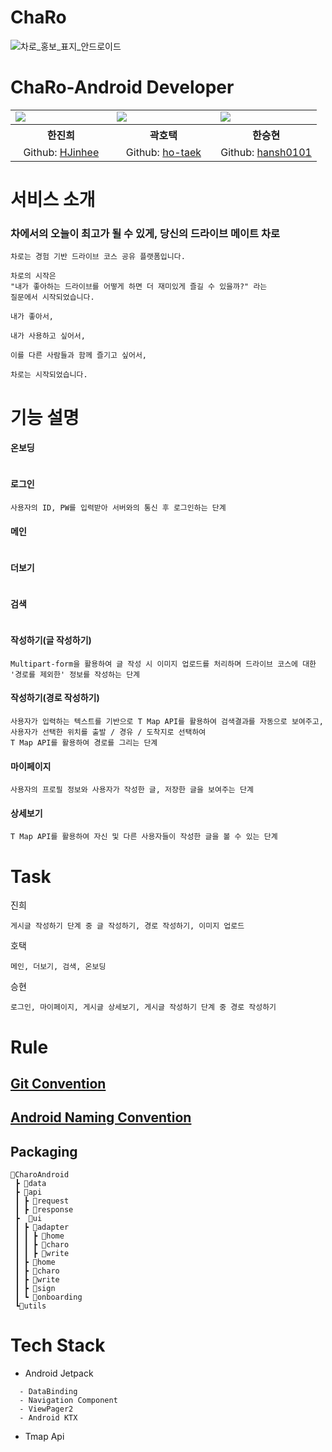 # ChaRo
![차로_홍보_표지_안드로이드](https://user-images.githubusercontent.com/53166299/124790650-4cadc380-df86-11eb-97bd-1cc08e2f1bba.png)

# ChaRo-Android Developer
<table align="center" style = "table-layout: auto; width: 100%; table-layout: fixed;">
  <colgroup>
    <col style="width:33%"/>
    <col style="width:34%"/>
    <col style="width:33%"/>
  </colgroup>
  <tr>
    <td>
      <img src= "https://user-images.githubusercontent.com/53166299/124790932-90083200-df86-11eb-9000-548b8872511d.png"/> 
    </td>
    <td>
      <img src="https://user-images.githubusercontent.com/53166299/124791483-0efd6a80-df87-11eb-8b3c-b6ebc28aab29.png"/> 
    </td>
    <td>
      <img src="https://user-images.githubusercontent.com/53166299/124790923-8da5d800-df86-11eb-94bb-560e98d92726.png"/> 
    </td>
  </tr>
  <tr>
    <th align="center">한진희</th>
    <th align="center">곽호택</th>
    <th align="center">한승현</th>
  </tr>
  <tr>
    <td align="center">
     Github: <a href="https://github.com/HJinhee">HJinhee</a>
    </td>
    <td align="center">
     Github: <a href="https://github.com/ho-taek">ho-taek</a>
    </td>
    <td align="center">
     Github: <a href="https://github.com/hansh0101">hansh0101</a>
    </td>
  </tr>
</table>

# 서비스 소개

### 차에서의 오늘이 최고가 될 수 있게, 당신의 드라이브 메이트 차로
```
차로는 경험 기반 드라이브 코스 공유 플랫폼입니다.

차로의 시작은 
"내가 좋아하는 드라이브를 어떻게 하면 더 재미있게 즐길 수 있을까?" 라는
질문에서 시작되었습니다. 

내가 좋아서,

내가 사용하고 싶어서,

이를 다른 사람들과 함께 즐기고 싶어서,

차로는 시작되었습니다.
```

# 기능 설명

#### 온보딩
```

```

#### 로그인
```
사용자의 ID, PW를 입력받아 서버와의 통신 후 로그인하는 단계
```

#### 메인
```

```

#### 더보기
```

```

#### 검색
```

```

#### 작성하기(글 작성하기)
```
Multipart-form을 활용하여 글 작성 시 이미지 업로드를 처리하며 드라이브 코스에 대한 '경로를 제외한' 정보를 작성하는 단계
```

#### 작성하기(경로 작성하기)
```
사용자가 입력하는 텍스트를 기반으로 T Map API를 활용하여 검색결과를 자동으로 보여주고, 사용자가 선택한 위치를 출발 / 경유 / 도착지로 선택하여 
T Map API를 활용하여 경로를 그리는 단계
```

#### 마이페이지
```
사용자의 프로필 정보와 사용자가 작성한 글, 저장한 글을 보여주는 단계
```

#### 상세보기
```
T Map API를 활용하여 자신 및 다른 사용자들이 작성한 글을 볼 수 있는 단계
```

# Task
진희
```
게시글 작성하기 단계 중 글 작성하기, 경로 작성하기, 이미지 업로드
```
호택
```
메인, 더보기, 검색, 온보딩
```
승현
```
로그인, 마이페이지, 게시글 상세보기, 게시글 작성하기 단계 중 경로 작성하기
```
# Rule
## <a href="https://github.com/TeamChaRo/ChaRo-Android/blob/convention/Commit%20Message.md" >Git Convention</a>

## <a href="https://github.com/TeamChaRo/ChaRo-Android/blob/convention/Naming.md" >Android Naming Convention</a>

## Packaging

```
🚙CharoAndroid
 ┣ 📂data
 ┣ 📂api
 ┃ ┣ 📂request
 ┃ ┣ 📂response
 ┣  📂ui
 ┃ ┣ 📂adapter
 ┃ ┃ ┣ 📂home
 ┃ ┃ ┣ 📂charo
 ┃ ┃ ┣ 📂write
 ┃ ┣ 📂home
 ┃ ┣ 📂charo
 ┃ ┣ 📂write
 ┃ ┣ 📂sign
 ┃ ┗ 📂onboarding
 ┗📂utils
 ```


# Tech Stack
- Android Jetpack
<!--LifeCycle(ViewModel, LiveData, LifeCycleObserver) -->
```
  - DataBinding
  - Navigation Component
  - ViewPager2
  - Android KTX
  ```
- Tmap Api





